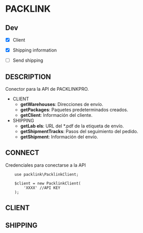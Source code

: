 # PACKLINK

## Dev
- [x] Client
- [x] Shipping information
- [ ] Send shipping


## DESCRIPTION

Conector para la API de PACKLINKPRO.

+ CLIENT
    + **getWarehouses**: Direcciones de envío.
    + **getPackages**: Paquetes predeterminados creados.
    + **getClient**: Información del cliente.
+ SHIPPING
    + **getLab  els**: URL del *.pdf de la etiqueta de envío.
    + **getShipmentTracks**: Pasos del seguimiento del pedido.
    + **getShipment**: Información del envío.

## CONNECT
Credenciales para conectarse a la API

```
    use packlink\PacklinkClient;

    $client = new PacklinkClient(
        'XXXX' //API KEY
    );
```

## CLIENT

## SHIPPING
